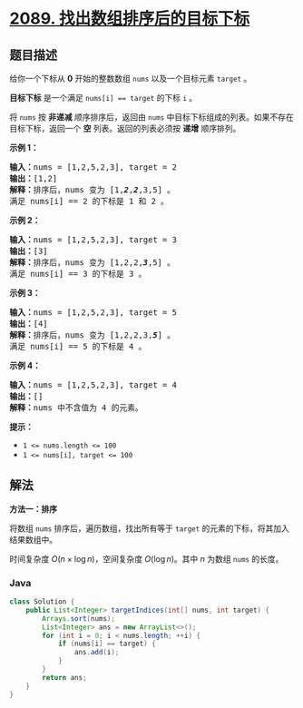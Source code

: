 # [2089. 找出数组排序后的目标下标](https://leetcode.cn/problems/find-target-indices-after-sorting-array)

## 题目描述

<p>给你一个下标从 <strong>0</strong> 开始的整数数组 <code>nums</code> 以及一个目标元素 <code>target</code> 。</p>

<p><strong>目标下标</strong> 是一个满足&nbsp;<code>nums[i] == target</code> 的下标 <code>i</code> 。</p>

<p>将 <code>nums</code> 按 <strong>非递减</strong> 顺序排序后，返回由 <code>nums</code> 中目标下标组成的列表。如果不存在目标下标，返回一个 <strong>空</strong> 列表。返回的列表必须按 <strong>递增</strong> 顺序排列。</p>

<p><strong>示例 1：</strong></p>

<pre><strong>输入：</strong>nums = [1,2,5,2,3], target = 2
<strong>输出：</strong>[1,2]
<strong>解释：</strong>排序后，nums 变为 [1,<em><strong>2</strong></em>,<em><strong>2</strong></em>,3,5] 。
满足 nums[i] == 2 的下标是 1 和 2 。
</pre>

<p><strong>示例 2：</strong></p>

<pre><strong>输入：</strong>nums = [1,2,5,2,3], target = 3
<strong>输出：</strong>[3]
<strong>解释：</strong>排序后，nums 变为 [1,2,2,<em><strong>3</strong></em>,5] 。
满足 nums[i] == 3 的下标是 3 。
</pre>

<p><strong>示例 3：</strong></p>

<pre><strong>输入：</strong>nums = [1,2,5,2,3], target = 5
<strong>输出：</strong>[4]
<strong>解释：</strong>排序后，nums 变为 [1,2,2,3,<em><strong>5</strong></em>] 。
满足 nums[i] == 5 的下标是 4 。
</pre>

<p><strong>示例 4：</strong></p>

<pre><strong>输入：</strong>nums = [1,2,5,2,3], target = 4
<strong>输出：</strong>[]
<strong>解释：</strong>nums 中不含值为 4 的元素。
</pre>

<p><strong>提示：</strong></p>

<ul>
	<li><code>1 &lt;= nums.length &lt;= 100</code></li>
	<li><code>1 &lt;= nums[i], target &lt;= 100</code></li>
</ul>

## 解法

**方法一：排序**

将数组 `nums` 排序后，遍历数组，找出所有等于 `target` 的元素的下标，将其加入结果数组中。

时间复杂度 $O(n \times \log n)$，空间复杂度 $O(\log n)$。其中 $n$ 为数组 `nums` 的长度。

### **Java**

```java
class Solution {
    public List<Integer> targetIndices(int[] nums, int target) {
        Arrays.sort(nums);
        List<Integer> ans = new ArrayList<>();
        for (int i = 0; i < nums.length; ++i) {
            if (nums[i] == target) {
                ans.add(i);
            }
        }
        return ans;
    }
}
```
